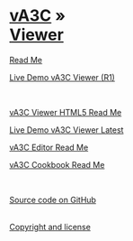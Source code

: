 [vA3C](../index.html ) &raquo;<br>[Viewer]( ./readme-reader.html )
===

<p id=rm >
	<a href=JavaScript:displayPage("#readme.md#rm"); >Read Me</a>
</p>

<i class="fa fa-external-link"></i> [Live Demo vA3C Viewer (R1)]( http://va3c.github.io/viewer/index.html ) 

<br>

<p id=rm5 >
	<a href=JavaScript:displayPage("#va3c-viewer-html5/readme.md#rm5"); >vA3C Viewer HTML5 Read Me</a>
</p>

<i class="fa fa-external-link"></i> [Live Demo vA3C Viewer Latest]( http://va3c.github.io/viewer/va3c-viewer-html5/index.html ) 

<p id=ed >
	<a href=JavaScript:displayPage("#./va3c-editor/readme.md#ed"); >vA3C Editor Read Me</a>
</p>

<p id=cb >
	<a href=JavaScript:displayPage("#./cookbook/readme.md#cd"); >vA3C Cookbook Read Me</a>
</p>

<br>

<i class="fa fa-github"></i> [Source code on GitHub]( https://github.com/va3c/viewer/ )  
<br>

<i class="fa fa-copy"></i> [Copyright and license]( https://github.com/va3c/va3c.github.io/blob/master/LICENSE )